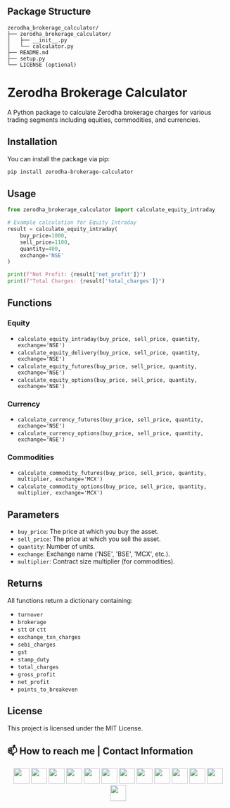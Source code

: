
## Package Structure

```
zerodha_brokerage_calculator/
├── zerodha_brokerage_calculator/
│   ├── __init__.py
│   └── calculator.py
├── README.md
├── setup.py
└── LICENSE (optional)
```

# Zerodha Brokerage Calculator

A Python package to calculate Zerodha brokerage charges for various trading segments including equities, commodities, and currencies.

## Installation

You can install the package via pip:

```bash
pip install zerodha-brokerage-calculator
```

## Usage

```python
from zerodha_brokerage_calculator import calculate_equity_intraday

# Example calculation for Equity Intraday
result = calculate_equity_intraday(
    buy_price=1000,
    sell_price=1100,
    quantity=400,
    exchange='NSE'
)

print(f"Net Profit: {result['net_profit']}")
print(f"Total Charges: {result['total_charges']}")
```

## Functions

### Equity

- `calculate_equity_intraday(buy_price, sell_price, quantity, exchange='NSE')`
- `calculate_equity_delivery(buy_price, sell_price, quantity, exchange='NSE')`
- `calculate_equity_futures(buy_price, sell_price, quantity, exchange='NSE')`
- `calculate_equity_options(buy_price, sell_price, quantity, exchange='NSE')`

### Currency

- `calculate_currency_futures(buy_price, sell_price, quantity, exchange='NSE')`
- `calculate_currency_options(buy_price, sell_price, quantity, exchange='NSE')`

### Commodities

- `calculate_commodity_futures(buy_price, sell_price, quantity, multiplier, exchange='MCX')`
- `calculate_commodity_options(buy_price, sell_price, quantity, multiplier, exchange='MCX')`

## Parameters

- `buy_price`: The price at which you buy the asset.
- `sell_price`: The price at which you sell the asset.
- `quantity`: Number of units.
- `exchange`: Exchange name ('NSE', 'BSE', 'MCX', etc.).
- `multiplier`: Contract size multiplier (for commodities).

## Returns

All functions return a dictionary containing:

- `turnover`
- `brokerage`
- `stt` or `ctt`
- `exchange_txn_charges`
- `sebi_charges`
- `gst`
- `stamp_duty`
- `total_charges`
- `gross_profit`
- `net_profit`
- `points_to_breakeven`

## License

This project is licensed under the MIT License.


## 📫 How to reach me | Contact Information
<div align="center">
  <a href="https://hjlabs.in/"><img height="36" src="https://cdn.simpleicons.org/similarweb"/></a>
  <a href="https://wa.me/917016525813"><img height="36" src="https://cdn.simpleicons.org/WhatsApp"/></a>
  <a href="https://t.me/hjlabs"><img height="36" src="https://cdn.simpleicons.org/telegram"/></a>
  <a href="mailto:hemangjoshi37a@gmail.com"><img height="36" src="https://cdn.simpleicons.org/Gmail"/></a> 
  <a href="https://www.linkedin.com/in/hemang-joshi-046746aa"><img height="36" src="https://cdn.simpleicons.org/LinkedIn"/></a>
  <a href="https://www.facebook.com/hemangjoshi37"><img height="36" src="https://cdn.simpleicons.org/facebook"/></a>
  <a href="https://twitter.com/HemangJ81509525"><img height="36" src="https://cdn.simpleicons.org/Twitter"/></a>
  <a href="https://www.tumblr.com/blog/hemangjoshi37a-blog"><img height="36" src="https://cdn.simpleicons.org/tumblr"/></a>
  <a href="https://stackoverflow.com/users/8090050/hemang-joshi"><img height="36" src="https://cdn.simpleicons.org/StackOverflow"/></a>
  <a href="https://www.instagram.com/hemangjoshi37"><img height="36" src="https://cdn.simpleicons.org/Instagram"/></a>
  <a href="https://in.pinterest.com/hemangjoshi37a"><img height="36" src="https://cdn.simpleicons.org/Pinterest"/></a> 
  <a href="http://hemangjoshi.blogspot.com"><img height="36" src="https://cdn.simpleicons.org/Blogger"/></a>
  <a href="https://gitlab.com/hemangjoshi37a"><img height="36" src="https://cdn.simpleicons.org/gitlab"/></a>
</div>

